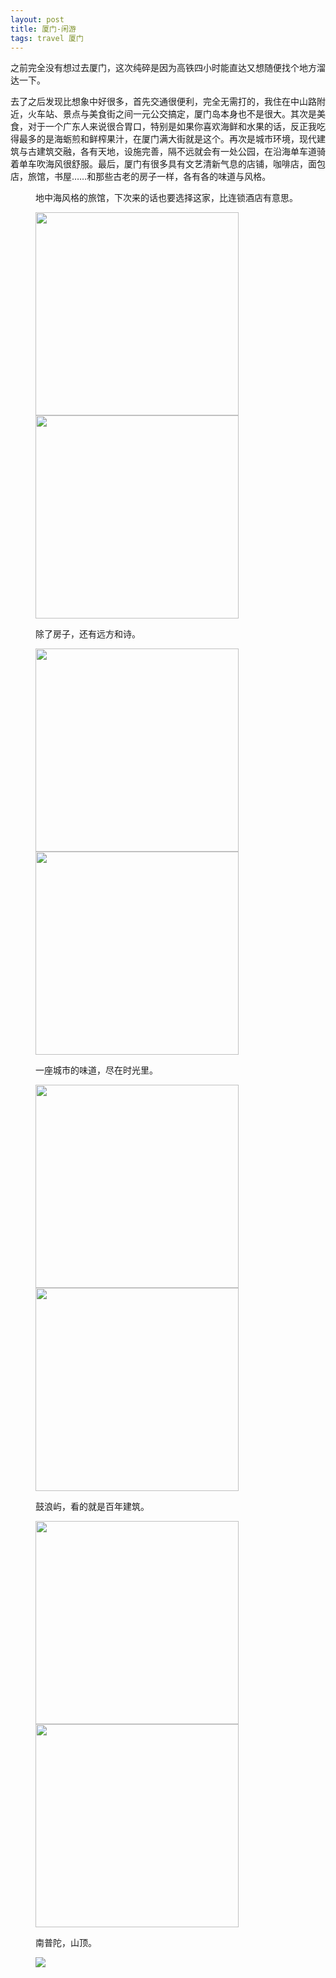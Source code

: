 ```yaml
---
layout: post
title: 厦门-闲游
tags: travel 厦门
---
```

<p>之前完全没有想过去厦门，这次纯碎是因为高铁四小时能直达又想随便找个地方溜达一下。</p>
<p>去了之后发现比想象中好很多，首先交通很便利，完全无需打的，我住在中山路附近，火车站、景点与美食街之间一元公交搞定，厦门岛本身也不是很大。其次是美食，对于一个广东人来说很合胃口，特别是如果你喜欢海鲜和水果的话，反正我吃得最多的是海蛎煎和鲜榨果汁，在厦门满大街就是这个。再次是城市环境，现代建筑与古建筑交融，各有天地，设施完善，隔不远就会有一处公园，在沿海单车道骑着单车吹海风很舒服。最后，厦门有很多具有文艺清新气息的店铺，咖啡店，面包店，旅馆，书屋……和那些古老的房子一样，各有各的味道与风格。</p>
<!-- more -->
<figure>
	<p>地中海风格的旅馆，下次来的话也要选择这家，比连锁酒店有意思。</p>
	<img class="lazy" src="{{ site.baseurl }}/img/xiamen/IMG_1815.jpg" width="325">
	<img class="lazy" src="{{ site.baseurl }}/img/xiamen/IMG_1813.jpg" width="325">
</figure>

<figure>
	<p>除了房子，还有远方和诗。</p>
	<img class="lazy" src="{{ site.baseurl }}/img/xiamen/IMG_1812.jpg" width="325">
	<img class="lazy" src="{{ site.baseurl }}/img/xiamen/IMG_1814.jpg" width="325">
</figure>

<figure>
	<p>一座城市的味道，尽在时光里。</p>
	<img class="lazy" src="{{ site.baseurl }}/img/xiamen/IMG_1792.jpg" width="325">
	<img class="lazy" src="{{ site.baseurl }}/img/xiamen/IMG_1771.jpg" width="325">
</figure>

<figure>
	<p>鼓浪屿，看的就是百年建筑。</p>
	<img class="lazy" src="{{ site.baseurl }}/img/xiamen/IMG_1774.jpg" width="325">
	<img class="lazy" src="{{ site.baseurl }}/img/xiamen/IMG_1781.jpg" width="325">
</figure>

<figure>
	<p>南普陀，山顶。</p>
	<img class="lazy" src="{{ site.baseurl }}/img/xiamen/IMG_1800.jpg">
</figure>
